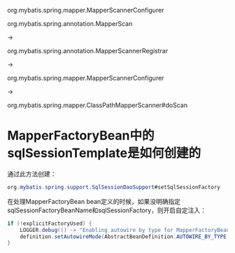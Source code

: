 org.mybatis.spring.mapper.MapperScannerConfigurer

org.mybatis.spring.annotation.MapperScan

->

org.mybatis.spring.annotation.MapperScannerRegistrar

->

org.mybatis.spring.mapper.MapperScannerConfigurer

->

org.mybatis.spring.mapper.ClassPathMapperScanner#doScan

# MapperFactoryBean中的sqlSessionTemplate是如何创建的

通过此方法创建：

~~~java
org.mybatis.spring.support.SqlSessionDaoSupport#setSqlSessionFactory
~~~

在处理MapperFactoryBean bean定义的时候，如果没明确指定sqlSessionFactoryBeanName和sqlSessionFactory，则开启自定注入：

~~~java
if (!explicitFactoryUsed) {
	LOGGER.debug(() -> "Enabling autowire by type for MapperFactoryBean with name '" + holder.getBeanName() + "'.");
	definition.setAutowireMode(AbstractBeanDefinition.AUTOWIRE_BY_TYPE);
}
~~~


